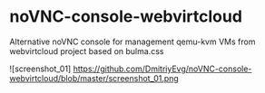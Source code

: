 # noVNC-console-webvirtcloud
Alternative noVNC console for management qemu-kvm VMs from webvirtcloud project based on bulma.css

![screenshot_01] https://github.com/DmitriyEvg/noVNC-console-webvirtcloud/blob/master/screenshot_01.png
